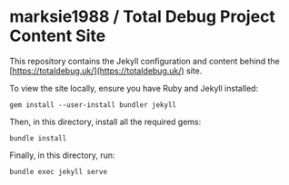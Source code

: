# marksie1988 / Total Debug Project Content Site

This repository contains the Jekyll configuration and content behind the [https://totaldebug.uk/](https://totaldebug.uk/) site.

To view the site locally, ensure you have Ruby and Jekyll installed:

    gem install --user-install bundler jekyll

Then, in this directory, install all the required gems:

    bundle install

Finally, in this directory, run:

    bundle exec jekyll serve
